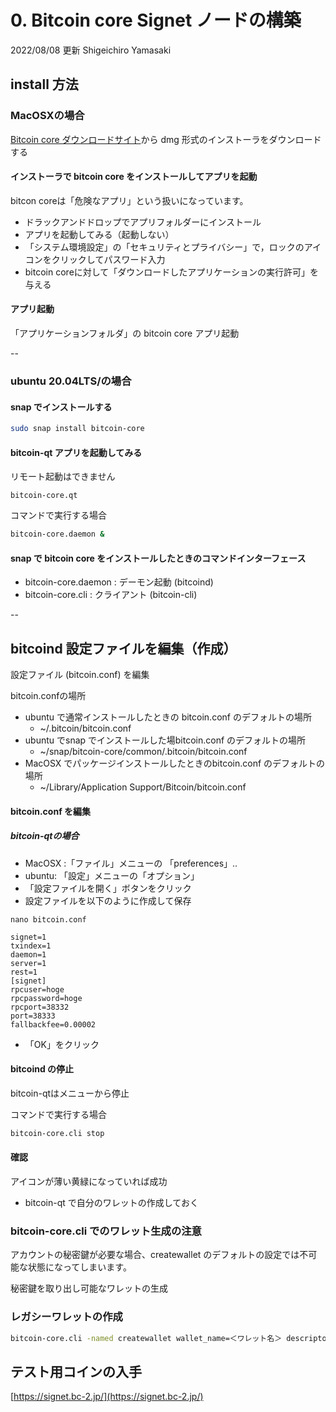 # 0. Bitcoin core Signet ノードの構築

2022/08/08 更新 Shigeichiro Yamasaki

## install 方法


### MacOSXの場合

[Bitcoin core ダウンロードサイト](https://bitcoin.org/ja/download)から dmg 形式のインストーラをダウンロードする


#### インストーラで bitcoin core をインストールしてアプリを起動

bitcon coreは「危険なアプリ」という扱いになっています。

* ドラックアンドドロップでアプリフォルダーにインストール
* アプリを起動してみる（起動しない）
* 「システム環境設定」の「セキュリティとプライバシー」で，ロックのアイコンをクリックしてパスワード入力
*  bitcoin coreに対して「ダウンロードしたアプリケーションの実行許可」を与える


#### アプリ起動

「アプリケーションフォルダ」の bitcoin core アプリ起動

--

### ubuntu 20.04LTS/の場合

#### snap でインストールする

```bash
sudo snap install bitcoin-core
```

#### bitcoin-qt アプリを起動してみる

リモート起動はできません

```
bitcoin-core.qt
```

コマンドで実行する場合

```bash
bitcoin-core.daemon &
```

#### snap で bitcoin core をインストールしたときのコマンドインターフェース

* bitcoin-core.daemon : デーモン起動 (bitcoind)
* bitcoin-core.cli : クライアント (bitcoin-cli)

--

## bitcoind 設定ファイルを編集（作成）

設定ファイル (bitcoin.conf) を編集

bitcoin.confの場所

* ubuntu で通常インストールしたときの bitcoin.conf のデフォルトの場所
    * ~/.bitcoin/bitcoin.conf
* ubuntu でsnap でインストールした場bitcoin.conf のデフォルトの場所
    * ~/snap/bitcoin-core/common/.bitcoin/bitcoin.conf
* MacOSX でパッケージインストールしたときのbitcoin.conf のデフォルトの場所
    * ~/Library/Application Support/Bitcoin/bitcoin.conf


####  bitcoin.conf を編集

##### bitcoin-qtの場合

* MacOSX :「ファイル」メニューの 「preferences」.. 
* ubuntu: 「設定」メニューの「オプション」
* 「設定ファイルを開く」ボタンをクリック
* 設定ファイルを以下のように作成して保存



`nano bitcoin.conf`

```
signet=1
txindex=1
daemon=1
server=1
rest=1
[signet]
rpcuser=hoge
rpcpassword=hoge
rpcport=38332
port=38333
fallbackfee=0.00002
```

* 「OK」をクリック

#### bitcoind の停止

bitcoin-qtはメニューから停止

コマンドで実行する場合

```bash
bitcoin-core.cli stop
```


#### 確認

アイコンが薄い黄緑になっていれば成功

* bitcoin-qt で自分のワレットの作成しておく

### bitcoin-core.cli でのワレット生成の注意

アカウントの秘密鍵が必要な場合、createwallet のデフォルトの設定では不可能な状態になってしまいます。

秘密鍵を取り出し可能なワレットの生成

### レガシーワレットの作成

```bash
bitcoin-core.cli -named createwallet wallet_name=＜ワレット名＞ descriptors=false
```

## テスト用コインの入手

[https://signet.bc-2.jp/](https://signet.bc-2.jp/)


